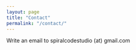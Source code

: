 ```yaml
---
layout: page
title: "Contact"
permalink: "/contact/"
---
```

Write an email to spiralcodestudio (at) gmail.com